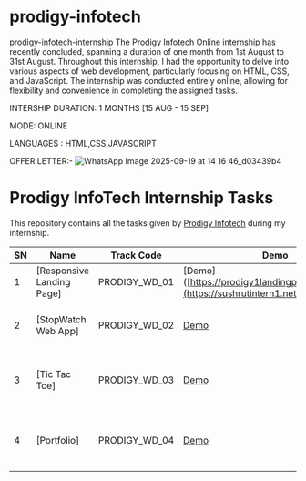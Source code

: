 # prodigy-infotech
prodigy-infotech-internship
The Prodigy Infotech Online internship has recently concluded, spanning a duration of one month from 1st August to 31st August. Throughout this internship, I had the opportunity to delve into various aspects of web development, particularly focusing on HTML, CSS, and JavaScript. The internship was conducted entirely online, allowing for flexibility and convenience in completing the assigned tasks.

INTERSHIP DURATION: 1 MONTHS [15 AUG - 15 SEP]

MODE: ONLINE

LANGUAGES : HTML,CSS,JAVASCRIPT

OFFER LETTER:-
![WhatsApp Image 2025-09-19 at 14 16 46_d03439b4](https://github.com/user-attachments/assets/6092dfe9-4ccb-458f-a6c6-188a4b8a53b6)
# Prodigy InfoTech Internship Tasks

This repository contains all the tasks given by [Prodigy Infotech](https://prodigyinfotech.dev/) during my internship.

| SN  | Name                                    | Track Code    | Demo                                                  | Description                            |
| --- | --------------------------------------- | ------------- | ----------------------------------------------------- | -------------------------------------- |
| 1   | [Responsive Landing Page]    | PRODIGY_WD_01 | [Demo]([https://prodigy1landingpage.netlify.app/](https://sushrutintern1.netlify.app/)             | Responsive Landing page                |
| 2   | [StopWatch Web App]  | PRODIGY_WD_02 | [Demo]([https://68a21e178493ac5a411872b8--prodigy2stopwatch.netlify.app/](https://spiffy-halva-09efbc.netlify.app/))         | stopwatch that also measures laps.     |
| 3   | [Tic Tac Toe] | PRODIGY_WD_03 | [Demo]([https://68a21e8a295253829fa2e129--prodigy3tictak.netlify.app/](https://sush3.netlify.app/)) | Offline two player game and also online with AI               |
| 4   | [Portfolio] | PRODIGY_WD_04 | [Demo]([https://68a21f0ca375b41defcebb37--prodigy4portfolio.netlify.app/](https://sush4.netlify.app/))             | Portfolio website showing about myself |
